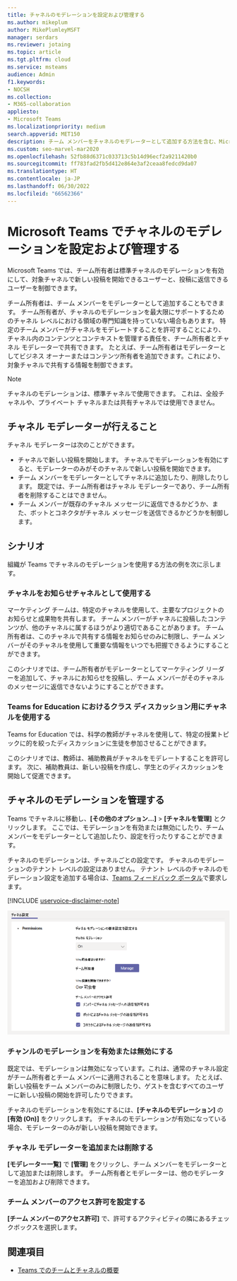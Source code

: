 ```yaml
---
title: チャネルのモデレーションを設定および管理する
ms.author: mikeplum
author: MikePlumleyMSFT
manager: serdars
ms.reviewer: jotaing
ms.topic: article
ms.tgt.pltfrm: cloud
ms.service: msteams
audience: Admin
f1.keywords:
- NOCSH
ms.collection:
- M365-collaboration
appliesto:
- Microsoft Teams
ms.localizationpriority: medium
search.appverid: MET150
description: チーム メンバーをチャネルのモデレーターとして追加する方法を含む、Microsoft Teams でモデレート用にチャネルを設定する方法について説明します。
ms.custom: seo-marvel-mar2020
ms.openlocfilehash: 52fb88d6371c033713c5b14d96ecf2a9211420b0
ms.sourcegitcommit: ff783fad2fb5d412e864e3af2ceaa8fedcd9da07
ms.translationtype: HT
ms.contentlocale: ja-JP
ms.lasthandoff: 06/30/2022
ms.locfileid: "66562366"
---
```

# <a name="set-up-and-manage-channel-moderation-in-microsoft-teams"></a>Microsoft Teams でチャネルのモデレーションを設定および管理する

Microsoft Teams では、チーム所有者は標準チャネルのモデレーションを有効にして、対象チャネルで新しい投稿を開始できるユーザーと、投稿に返信できるユーザーを制御できます。

チーム所有者は、チーム メンバーをモデレーターとして追加することもできます。 チーム所有者が、チャネルのモデレーションを最大限にサポートするためのチャネル レベルにおける領域の専門知識を持っていない場合もあります。 特定のチーム メンバーがチャネルをモデレートすることを許可することにより、チャネル内のコンテンツとコンテキストを管理する責任を、チーム所有者とチャネル モデレーターで共有できます。 たとえば、チーム所有者はモデレーターとしてビジネス オーナーまたはコンテンツ所有者を追加できます。これにより、対象チャネルで共有する情報を制御できます。

> [!NOTE]
> チャネルのモデレーションは、標準チャネルで使用できます。 これは、全般チャネルや、プライベート チャネルまたは共有チャネルでは使用できません。

## <a name="what-can-a-channel-moderator-do"></a>チャネル モデレーターが行えること

チャネル モデレーターは次のことができます。

- チャネルで新しい投稿を開始します。 チャネルでモデレーションを有効にすると、モデレーターのみがそのチャネルで新しい投稿を開始できます。
- チーム メンバーをモデレーターとしてチャネルに追加したり、削除したりします。 既定では、チーム所有者はチャネル モデレーターであり、チーム所有者を削除することはできません。
- チーム メンバーが既存のチャネル メッセージに返信できるかどうか、また、ボットとコネクタがチャネル メッセージを送信できるかどうかを制御します。

## <a name="scenarios"></a>シナリオ

組織が Teams でチャネルのモデレーションを使用する方法の例を次に示します。

### <a name="use-a-channel-as-an-announcement-channel"></a>チャネルをお知らせチャネルとして使用する

マーケティング チームは、特定のチャネルを使用して、主要なプロジェクトのお知らせと成果物を共有します。 チーム メンバーがチャネルに投稿したコンテンツが、他のチャネルに属するほうがより適切であることがあります。 チーム所有者は、このチャネルで共有する情報をお知らせのみに制限し、チーム メンバーがそのチャネルを使用して重要な情報をいつでも把握できるようにすることができます。

このシナリオでは、チーム所有者がモデレーターとしてマーケティング リーダーを追加して、チャネルにお知らせを投稿し、チーム メンバーがそのチャネルのメッセージに返信できないようにすることができます。

### <a name="use-a-channel-for-class-discussions-in-teams-for-education"></a>Teams for Education におけるクラス ディスカッション用にチャネルを使用する

Teams for Education では、科学の教師がチャネルを使用して、特定の授業トピックに的を絞ったディスカッションに生徒を参加させることができます。

このシナリオでは、教師は、補助教員がチャネルをモデレートすることを許可します。 次に、補助教員は、新しい投稿を作成し、学生とのディスカッションを開始して促進できます。

## <a name="manage-channel-moderation"></a>チャネルのモデレーションを管理する

Teams でチャネルに移動し、**[その他のオプション...]** > **[チャネルを管理]** とクリックします。 ここでは、モデレーションを有効または無効にしたり、チーム メンバーをモデレーターとして追加したり、設定を行ったりすることができます。

チャネルのモデレーションは、チャネルごとの設定です。 チャネルのモデレーションのテナント レベルの設定はありません。 テナント レベルのチャネルのモデレーション設定を追加する場合は、[Teams フィードバック ポータル](https://feedbackportal.microsoft.com/feedback/forum/ad198462-1c1c-ec11-b6e7-0022481f8472)で要求します。

[!INCLUDE [uservoice-disclaimer-note](includes/uservoice-disclaimer-note.md)]

![Teams でのチャネル モデレーションの管理に関する基本設定。](media/manage-channel-moderation-in-teams-preferences.png)

### <a name="turn-on-or-turn-off-moderation-for-a-channel"></a>チャンルのモデレーションを有効または無効にする

既定では、モデレーションは無効になっています。これは、通常のチャネル設定がチーム所有者とチーム メンバーに適用されることを意味します。 たとえば、新しい投稿をチーム メンバーのみに制限したり、ゲストを含むすべてのユーザーに新しい投稿の開始を許可したりできます。

チャネルのモデレーションを有効にするには、**[チャネルのモデレーション]** の **[有効 (On)]** をクリックします。 チャネルのモデレーションが有効になっている場合、モデレーターのみが新しい投稿を開始できます。 

### <a name="add-or-remove-channel-moderators"></a>チャネル モデレーターを追加または削除する

**[モデレーター一覧]** で **[管理]** をクリックし、チーム メンバーをモデレーターとして追加または削除します。 チーム所有者とモデレーターは、他のモデレーターを追加および削除できます。  

### <a name="set-team-member-permissions"></a>チーム メンバーのアクセス許可を設定する

**[チーム メンバーのアクセス許可]** で、許可するアクティビティの隣にあるチェックボックスを選択します。

## <a name="related-topics"></a>関連項目

- [Teams でのチームとチャネルの概要](teams-channels-overview.md)

